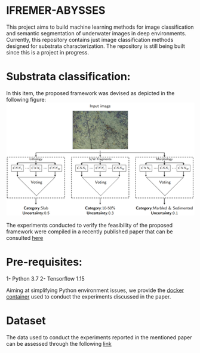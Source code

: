 # IFREMER-ABYSSES
This project aims to build machine learning methods for image classification and semantic segmentation of underwater images in deep environments. Currently, this repository contains just image classification methods designed for substrata characterization. The repository is still being built since this is a project in progress.

# Substrata classification:
In this item, the proposed framework was devised as depicted in the following figure:
![Image](Image.png)

The experiments conducted to verify the feasibility of the proposed framework were compiled in a recently published paper that can be consulted [here](https://www.sciencedirect.com/science/article/pii/S1574954124000773) 
# Pre-requisites:
1- Python 3.7
2- Tensorflow 1.15

Aiming at simplifying Python environment issues, we provide the [docker container](https://hub.docker.com/repository/docker/psoto87/tf1.15.5-gpu/general) used to conduct the experiments discussed in the paper.

# Dataset
The data used to conduct the experiments reported in the mentioned paper can be assessed through the following [link](https://www.seanoe.org/data/00838/95015/)
